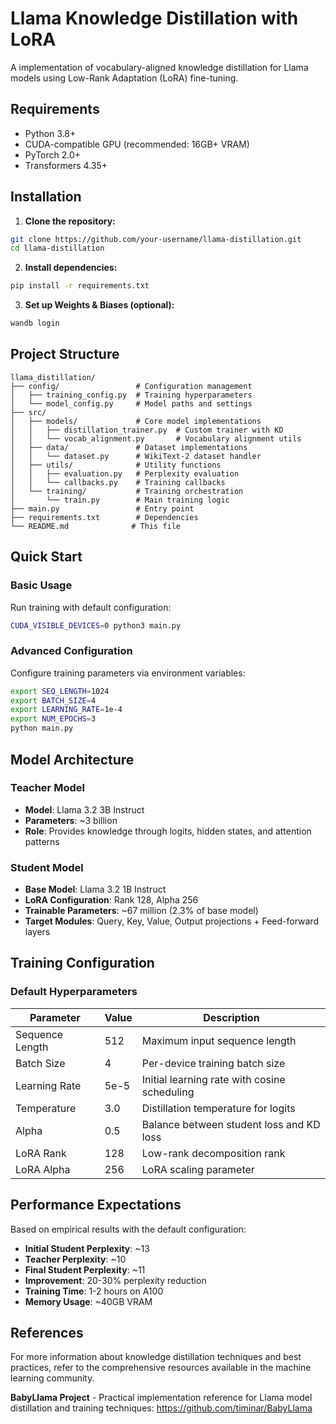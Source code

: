 # Llama Knowledge Distillation with LoRA

A implementation of vocabulary-aligned knowledge distillation for Llama models using Low-Rank Adaptation (LoRA) fine-tuning. 

## Requirements

- Python 3.8+
- CUDA-compatible GPU (recommended: 16GB+ VRAM)
- PyTorch 2.0+
- Transformers 4.35+

## Installation

1. **Clone the repository:**
```bash
git clone https://github.com/your-username/llama-distillation.git
cd llama-distillation
```

2. **Install dependencies:**
```bash
pip install -r requirements.txt
```

3. **Set up Weights & Biases (optional):**
```bash
wandb login
```

## Project Structure

```
llama_distillation/
├── config/                 # Configuration management
│   ├── training_config.py  # Training hyperparameters
│   └── model_config.py     # Model paths and settings
├── src/
│   ├── models/             # Core model implementations
│   │   ├── distillation_trainer.py  # Custom trainer with KD
│   │   └── vocab_alignment.py       # Vocabulary alignment utils
│   ├── data/               # Dataset implementations
│   │   └── dataset.py      # WikiText-2 dataset handler
│   ├── utils/              # Utility functions
│   │   ├── evaluation.py   # Perplexity evaluation
│   │   └── callbacks.py    # Training callbacks
│   └── training/           # Training orchestration
│       └── train.py        # Main training logic
├── main.py                 # Entry point
├── requirements.txt        # Dependencies
└── README.md              # This file
```

## Quick Start

### Basic Usage

Run training with default configuration:
```bash
CUDA_VISIBLE_DEVICES=0 python3 main.py
```

### Advanced Configuration

Configure training parameters via environment variables:
```bash
export SEQ_LENGTH=1024
export BATCH_SIZE=4
export LEARNING_RATE=1e-4
export NUM_EPOCHS=3
python main.py
```

## Model Architecture

### Teacher Model
- **Model**: Llama 3.2 3B Instruct
- **Parameters**: ~3 billion
- **Role**: Provides knowledge through logits, hidden states, and attention patterns

### Student Model
- **Base Model**: Llama 3.2 1B Instruct
- **LoRA Configuration**: Rank 128, Alpha 256
- **Trainable Parameters**: ~67 million (2.3% of base model)
- **Target Modules**: Query, Key, Value, Output projections + Feed-forward layers


## Training Configuration

### Default Hyperparameters

| Parameter | Value | Description |
|-----------|-------|-------------|
| Sequence Length | 512 | Maximum input sequence length |
| Batch Size | 4 | Per-device training batch size |
| Learning Rate | 5e-5 | Initial learning rate with cosine scheduling |
| Temperature | 3.0 | Distillation temperature for logits |
| Alpha | 0.5 | Balance between student loss and KD loss |
| LoRA Rank | 128 | Low-rank decomposition rank |
| LoRA Alpha | 256 | LoRA scaling parameter |


## Performance Expectations

Based on empirical results with the default configuration:

- **Initial Student Perplexity**: ~13
- **Teacher Perplexity**: ~10
- **Final Student Perplexity**: ~11
- **Improvement**: 20-30% perplexity reduction
- **Training Time**: 1-2 hours on A100
- **Memory Usage**: ~40GB VRAM


## References

For more information about knowledge distillation techniques and best practices, refer to the comprehensive resources available in the machine learning community.

**BabyLlama Project** - Practical implementation reference for Llama model distillation and training techniques: https://github.com/timinar/BabyLlama